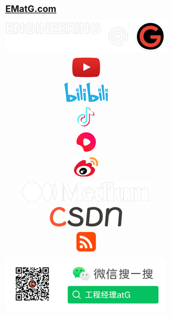 # [EMatG.com](https://www.ematg.com)

<div align="center">

[![ematg.com](assets/img/banner.transparent.png)](https://www.ematg.com)

[![YouTube](assets/img/youtube.png)](https://www.youtube.com/channel/UCSgAZ-Po9gJt_L-8CCCH0uw)

[![B站](assets/img/bili.png)](https://space.bilibili.com/506982501/video)

[![抖音](assets/img/tictok.png)](https://www.douyin.com/user/MS4wLjABAAAAxwov1NGNUoT9OmQWjlZiaKcZgTJGt9agBNkBdk3pqBBLlgxcaLXqtsS9Ge_mw8PL)

[![西瓜视频](assets/img/xigua.png)](https://www.ixigua.com/home/484256997183607?list_entrance=studio)

[![微博](assets/img/weibo.png)](https://weibo.com/u/7031940197)

[![Medium](assets/img/medium.png)](https://ematg.medium.com/)

[![CSDN](assets/img/csdn.png)](https://blog.csdn.net/ematg)

[![RSS](assets/img/rss.png)](https://www.ematg.com/feed.xml)

[![微信公众号](/assets/img/wechat_qr_code.png)](/assets/img/wechat_qr_code.png)

</div>